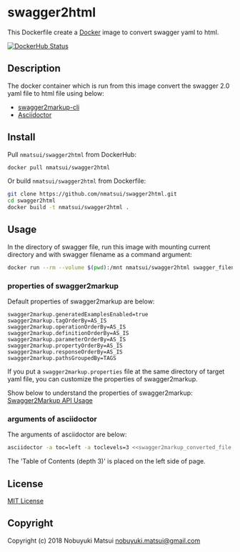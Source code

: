 # swagger2html

This Dockerfile create a [Docker](http://docker.com) image to convert swagger yaml to html.

[![DockerHub Status](https://dockerbuildbadges.quelltext.eu/status.svg?organization=nmatsui&repository=swagger2html)](https://hub.docker.com/r/nmatsui/swagger2html/builds/)

## Description

The docker container which is run from this image convert the swagger 2.0 yaml file to html file using below:

* [swagger2markup-cli](https://github.com/Swagger2Markup/swagger2markup-cli.git)
* [Asciidoctor](https://asciidoctor.org)

## Install

Pull `nmatsui/swagger2html` from DockerHub:

```bash
docker pull nmatsui/swagger2html
```

Or build `nmatsui/swagger2html` from Dockerfile:

```bash
git clone https://github.com/nmatsui/swagger2html.git
cd swagger2html
docker build -t nmatsui/swagger2html .
```

## Usage

In the directory of swagger file, run this image with mounting current directory and with swagger filename as a command argument:

```bash
docker run --rm --volume $(pwd):/mnt nmatsui/swagger2html swagger_filename.yaml
```

### properties of swagger2markup

Default properties of swagger2markup are below:

```properties
swagger2markup.generatedExamplesEnabled=true
swagger2markup.tagOrderBy=AS_IS
swagger2markup.operationOrderBy=AS_IS
swagger2markup.definitionOrderBy=AS_IS
swagger2markup.parameterOrderBy=AS_IS
swagger2markup.propertyOrderBy=AS_IS
swagger2markup.responseOrderBy=AS_IS
swagger2markup.pathsGroupedBy=TAGS
```

If you put a `swagger2markup.properties` file at the same directory of target yaml file, you can customize the properties of swagger2markup.

Show below to understand the properties of swagger2markup:
[Swagger2Markup API Usage](https://github.com/Swagger2Markup/swagger2markup/blob/master/src/docs/asciidoc/usage_guide.adoc)

### arguments of asciidoctor

The arguments of asciidoctor are below:

```bash
asciidoctor -a toc=left -a toclevels=3 <<swagger2markup_converted_file.adoc>>
```

The 'Table of Contents (depth 3)' is placed on the left side of page.

## License

[MIT License](/LICENSE)

## Copyright
Copyright (c) 2018 Nobuyuki Matsui <nobuyuki.matsui@gmail.com>
